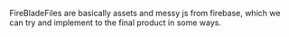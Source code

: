 FireBladeFiles are basically assets and messy js from firebase, which we can try and implement to the final product in some ways.
